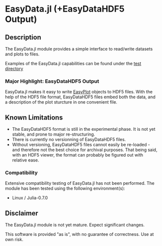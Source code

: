 # EasyData.jl (+EasyDataHDF5 Output)

## Description

The EasyData.jl module provides a simple interface to read/write datasets and plots to files.

Examples of the EasyData.jl capabilities can be found under the [test directory](test/)

### Major Highlight: EasyDataHDF5 Output

EasyData.jl makes it easy to write [EasyPlot](https://github.com/ma-laforge/EasyPlot.jl) objects to HDF5 files.  With the help of the HDF5 file format, EasyDataHDF5 files embed both the data, and a description of the plot sturcture in one convenient file.

## Known Limitations

 - The EasyDataHDF5 format is still in the experimental phase.  It is not yet stable, and prone to major re-structuring.
 - There is currently no versionning of EasyDataHDF5 files.
  - Without versioning, EasyDataHDF5 files cannot easily be re-loaded - and therefore not the best choice for archival purposes.  That being said, with an HDF5 viewer, the format can probably be figured out with relative ease.

### Compatibility

Extensive compatibility testing of EasyData.jl has not been performed.  The module has been tested using the following environment(s):

 - Linux / Julia-0.7.0

## Disclaimer

The EasyData.jl module is not yet mature.  Expect significant changes.

This software is provided "as is", with no guarantee of correctness.  Use at own risk.
